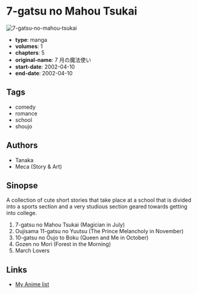 # 7-gatsu no Mahou Tsukai

![7-gatsu-no-mahou-tsukai](https://cdn.myanimelist.net/images/manga/1/83426.jpg)

-   **type**: manga
-   **volumes**: 1
-   **chapters**: 5
-   **original-name**: 7 月の魔法使い
-   **start-date**: 2002-04-10
-   **end-date**: 2002-04-10

## Tags

-   comedy
-   romance
-   school
-   shoujo

## Authors

-   Tanaka
-   Meca (Story & Art)

## Sinopse

A collection of cute short stories that take place at a school that is divided into a sports section and a very studious section geared towards getting into college.

1. 7-gatsu no Mahou Tsukai (Magician in July)
2. Oujisama 11-gatsu no Yuutsu (The Prince Melancholy in November)
3. 10-gatsu no Oujo to Boku (Queen and Me in October)
4. Gozen no Mori (Forest in the Morning)
5. March Lovers

## Links

-   [My Anime list](https://myanimelist.net/manga/12212/7-gatsu_no_Mahou_Tsukai)
